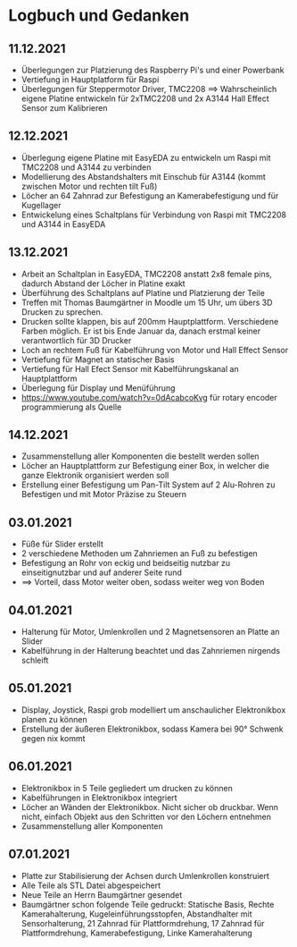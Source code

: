 # Logbuch und Gedanken

## 11.12.2021
- Überlegungen zur Platzierung des Raspberry Pi's und einer Powerbank
- Vertiefung in Hauptplatform für Raspi
- Überlegungen für Steppermotor Driver, TMC2208
==> Wahrscheinlich eigene Platine entwickeln für 2xTMC2208 und 2x A3144 Hall Effect Sensor zum Kalibrieren

## 12.12.2021
- Überlegung eigene Platine mit EasyEDA zu entwickeln um Raspi mit TMC2208 und A3144 zu verbinden
- Modellierung des Abstandshalters mit Einschub für A3144 (kommt zwischen Motor und rechten tilt Fuß)
- Löcher an 64 Zahnrad zur Befestigung an Kamerabefestigung und für Kugellager
- Entwickelung eines Schaltplans für Verbindung von Raspi mit TMC2208 und A3144 in EasyEDA

## 13.12.2021
- Arbeit an Schaltplan in EasyEDA, TMC2208 anstatt 2x8 female pins, dadurch Abstand der Löcher in Platine exakt
- Überführung des Schaltplans auf Platine und Platzierung der Teile
- Treffen mit Thomas Baumgärtner in Moodle um 15 Uhr, um übers 3D Drucken zu sprechen.
- Drucken sollte klappen, bis auf 200mm Hauptplattform. Verschiedene Farben möglich. Er ist bis Ende Januar da, danach erstmal keiner verantwortlich für 3D Drucker
- Loch an rechtem Fuß für Kabelführung von Motor und Hall Effect Sensor
- Vertiefung für Magnet an statischer Basis
- Vertiefung für Hall Efect Sensor mit Kabelführungskanal an Hauptplattform
- Überlegung für Display und Menüführung
- https://www.youtube.com/watch?v=0dAcabcoKvg für rotary encoder programmierung als Quelle

## 14.12.2021
- Zusammenstellung aller Komponenten die bestellt werden sollen
- Löcher an Hauptplattform zur Befestigung einer Box, in welcher die ganze Elektronik organisiert werden soll
- Erstellung einer Befestigung um Pan-Tilt System auf 2 Alu-Rohren zu Befestigen und mit Motor Präzise zu Steuern

## 03.01.2021
- Füße für Slider erstellt
- 2 verschiedene Methoden um Zahnriemen an Fuß zu befestigen
- Befestigung an Rohr von eckig und beidseitig nutzbar zu einseitignutzbar und auf anderer Seite rund
- ==> Vorteil, dass Motor weiter oben, sodass weiter weg von Boden

## 04.01.2021
- Halterung für Motor, Umlenkrollen und 2 Magnetsensoren an Platte an Slider
- Kabelführung in der Halterung beachtet und das Zahnriemen nirgends schleift

## 05.01.2021
- Display, Joystick, Raspi grob modelliert um anschaulicher Elektronikbox planen zu können
- Erstellung der äußeren Elektronikbox, sodass Kamera bei 90° Schwenk gegen nix kommt

## 06.01.2021
- Elektronikbox in 5 Teile gegliedert um drucken zu können
- Kabelführungen in Elektronikbox integriert
- Löcher an Wänden der Elektronikbox. Nicht sicher ob druckbar. Wenn nicht, einfach Objekt aus den Schritten vor den Löchern entnehmen
- Zusammenstellung aller Komponenten

## 07.01.2021
- Platte zur Stabilisierung der Achsen durch Umlenkrollen konstruiert
- Alle Teile als STL Datei abgespeichert
- Neue Teile an Herrn Baumgärtner gesendet
- Baumgärtner schon folgende Teile gedruckt: Statische Basis, Rechte Kamerahalterung, Kugeleinführungsstopfen, Abstandhalter mit Sensorhalterung, 21 Zahnrad für Plattformdrehung, 17 Zahnrad für Plattformdrehung, Kamerabefestigung, Linke Kamerahalterung
